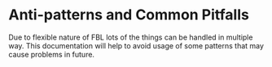 # Anti-patterns and Common Pitfalls

Due to flexible nature of FBL lots of the things can be handled in multiple way. This documentation will help to avoid usage of some patterns that may cause problems in future.